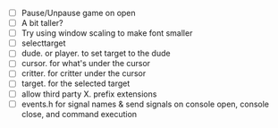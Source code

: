 - [ ] Pause/Unpause game on open
- [ ] A bit taller?
- [ ] Try using window scaling to make font smaller
- [ ] selecttarget
- [ ] dude. or player. to set target to the dude
- [ ] cursor. for what's under the cursor
- [ ] critter. for critter under the cursor
- [ ] target. for the selected target
- [ ] allow third party X. prefix extensions
- [ ] events.h for signal names & send signals on console open, console close, and command execution